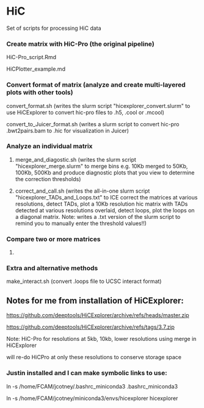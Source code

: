 # HiC
Set of scripts for processing HiC data

### Create matrix with HiC-Pro (the original pipeline)
HiC-Pro_script.Rmd

HiCPlotter_example.md

### Convert format of matrix (analyze and create multi-layered plots with other tools)
convert_format.sh (writes the slurm script "hicexplorer_convert.slurm" to use HiCExplorer to convert hic-pro files to .h5, .cool or .mcool)

convert_to_Juicer_format.sh (writes a slurm script to convert hic-pro .bwt2pairs.bam to .hic for visualization in Juicer)

### Analyze an individual matrix
1) merge_and_diagostic.sh (writes the slurm script "hicexplorer_merge.slurm" to merge bins e.g. 10Kb merged to 50Kb, 100Kb, 500Kb and produce diagnostic plots that you view to determine the correction thresholds)

2) correct_and_call.sh (writes the all-in-one slurm script "hicexplorer_TADs_and_Loops.txt" to ICE correct the matrices at various resolutions, detect TADs, plot a 10Kb resolution hic matrix with TADs detected at various resolutions overlaid, detect loops, plot the loops on a diagonal matrix. Note: writes a .txt version of the slurm script to remind you to manually enter the threshold values!!)

### Compare two or more matrices
1) 

### Extra and alternative methods
make_interact.sh (convert .loops file to UCSC interact format)










## Notes for me from installation of HiCExplorer:

https://github.com/deeptools/HiCExplorer/archive/refs/heads/master.zip

https://github.com/deeptools/HiCExplorer/archive/refs/tags/3.7.zip

Note: HiC-Pro for resolutions at 5kb, 10kb, lower resolutions using merge in HiCExplorer

will re-do HiCPro at only these resolutions to conserve storage space

### Justin installed and I can make symbolic links to use:
ln -s /home/FCAM/jcotney/.bashrc_miniconda3 .bashrc_miniconda3

ln -s /home/FCAM/jcotney/miniconda3/envs/hicexplorer hicexplorer
